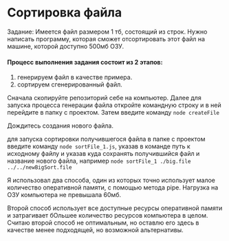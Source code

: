 # Сортировка файла

Задание: Имеется файл размером 1 тб, состоящий из строк. Нужно написать программу, которая сможет отсортировать этот файл на машине, которой доступно 500мб ОЗУ.


#### Процесс выполнения задания состоит из 2 этапов: 
1. генерируем файл в качестве примера. 
2. сортируем сгенерированный файл. 


Сначала скопируйте репозиторий себе на компьютер. Далее для запуска процесса генерации файла откройте командную строку и в ней перейдите в папку с проектом. Затем введите команду `node createFile`

Дождитесь создания нового файла.   


для запуска сортировки получившегося файла в папке с проектом введите команду `node sortFile_1.js`, указав в команде путь 
к исходному файлу и указав куда сохранять получившийся файл и название нового файла, например `node sortFile_1 ./big.file ../../newBigSort.file`

Я использовал два способа, один из которых точно использует малое количество оперативной памяти, с помощью метода pipe. Нагрузка на ОЗУ компьютера не превышала 60мб.

Второй способ использует все доступные ресурсы оперативной памяти и затрагивает бОльшее количество ресурсов компьютера в целом. 
Считаю второй способ не оптимальным, но оставлю его здесь в качестве менее подходящей, но возможной альтернативы. 